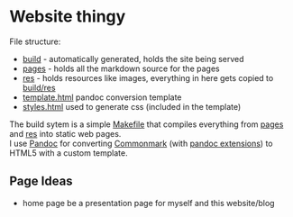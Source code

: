 # Website thingy

File structure:
- [build]() - automatically generated, holds the site being served
- [pages](pages) - holds all the markdown source for the pages
- [res](res) - holds resources like images, everything in here gets copied to [build/res]()
- [template.html](template.html) pandoc conversion template
- [styles.html](styles.html) used to generate css (included in the template)

The build sytem is a simple [Makefile](Makefile) that compiles everything from [pages](pages) and [res](res) into static web pages.  
I use [Pandoc](https://pandoc.org) for converting [Commonmark] \(with [pandoc extensions]\) to HTML5 with a custom template.

[Commonmark]: https://commonmark.org
[Pandoc extensions]: https://pandoc.org/chunkedhtml-demo/7-extensions.html#extensions

## Page Ideas

- home page be a presentation page for myself and this website/blog
